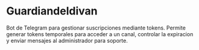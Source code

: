 # Guardiandeldivan

Bot de Telegram para gestionar suscripciones mediante tokens.
Permite generar tokens temporales para acceder a un canal, controlar la expiracion
y enviar mensajes al administrador para soporte.
